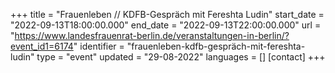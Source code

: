 +++
title = "Frauenleben // KDFB-Gespräch mit Fereshta Ludin"
start_date = "2022-09-13T18:00:00.000"
end_date = "2022-09-13T22:00:00.000"
url = "https://www.landesfrauenrat-berlin.de/veranstaltungen-in-berlin/?event_id1=6174"
identifier = "frauenleben-kdfb-gespräch-mit-fereshta-ludin"
type = "event"
updated = "29-08-2022"
languages = []
[contact]
+++